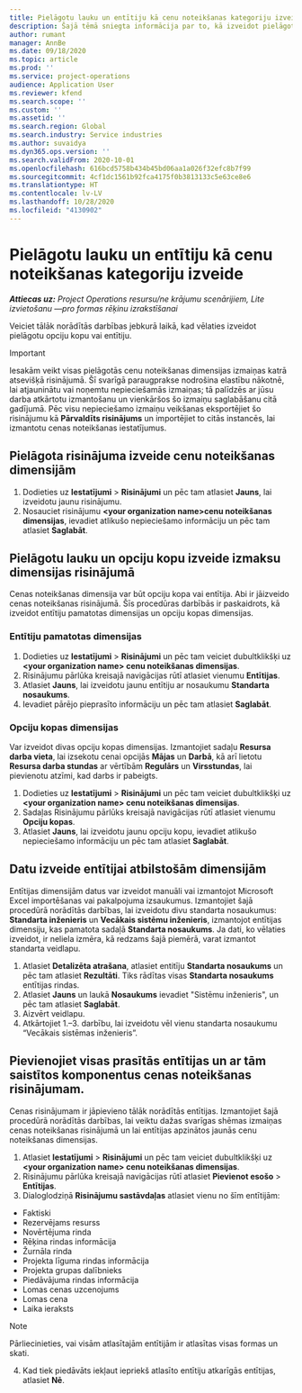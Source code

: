 ```yaml
---
title: Pielāgotu lauku un entītiju kā cenu noteikšanas kategoriju izveide
description: Šajā tēmā sniegta informācija par to, kā izveidot pielāgotas opciju kopas vai entitījas.
author: rumant
manager: AnnBe
ms.date: 09/18/2020
ms.topic: article
ms.prod: ''
ms.service: project-operations
audience: Application User
ms.reviewer: kfend
ms.search.scope: ''
ms.custom: ''
ms.assetid: ''
ms.search.region: Global
ms.search.industry: Service industries
ms.author: suvaidya
ms.dyn365.ops.version: ''
ms.search.validFrom: 2020-10-01
ms.openlocfilehash: 616bcd5758b434b45bd06aa1a026f32efc8b7f99
ms.sourcegitcommit: 4cf1dc1561b92fca4175f0b3813133c5e63ce8e6
ms.translationtype: HT
ms.contentlocale: lv-LV
ms.lasthandoff: 10/28/2020
ms.locfileid: "4130902"
---
```

# <a name="create-custom-fields-and-entities-as-pricing-dimensions"></a>Pielāgotu lauku un entītiju kā cenu noteikšanas kategoriju izveide

_**Attiecas uz:** Project Operations resursu/ne krājumu scenārijiem, Lite izvietošanu —pro formas rēķinu izrakstīšanai_

Veiciet tālāk norādītās darbības jebkurā laikā, kad vēlaties izveidot pielāgotu opciju kopu vai entītiju.

> [!IMPORTANT]
> Iesakām veikt visas pielāgotās cenu noteikšanas dimensijas izmaiņas katrā atsevišķā risinājumā. Šī svarīgā paraugprakse nodrošina elastību nākotnē, lai atjauninātu vai noņemtu nepieciešamās izmaiņas; tā palīdzēs ar jūsu darba atkārtotu izmantošanu un vienkāršos šo izmaiņu saglabāšanu citā gadījumā. Pēc visu nepieciešamo izmaiņu veikšanas eksportējiet šo risinājumu kā **Pārvaldīts risinājums** un importējiet to citās instancēs, lai izmantotu cenas noteikšanas iestatījumus.


## <a name="create-a-custom-solution-for-pricing-dimensions"></a>Pielāgota risinājuma izveide cenu noteikšanas dimensijām
1. Dodieties uz **Iestatījumi** > **Risinājumi** un pēc tam atlasiet **Jauns**, lai izveidotu jaunu risinājumu. 
2. Nosauciet risinājumu **\<your organization name>cenu noteikšanas dimensijas**, ievadiet atlikušo nepieciešamo informāciju un pēc tam atlasiet **Saglabāt**.
  
## <a name="create-custom-fields-and-option-sets-in-the-pricing-dimension-solution"></a>Pielāgotu lauku un opciju kopu izveide izmaksu dimensijas risinājumā

Cenas noteikšanas dimensija var būt opciju kopa vai entītija. Abi ir jāizveido cenas noteikšanas risinājumā. Šīs procedūras darbībās ir paskaidrots, kā izveidot entītiju pamatotas dimensijas un opciju kopas dimensijas.

### <a name="entity-based-dimensions"></a>Entītiju pamatotas dimensijas

1. Dodieties uz **Iestatījumi** > **Risinājumi** un pēc tam veiciet dubultklikšķi uz **\<your organization name> cenu noteikšanas dimensijas**.
2. Risinājumu pārlūka kreisajā navigācijas rūtī atlasiet vienumu **Entītijas**.
3. Atlasiet **Jauns**, lai izveidotu jaunu entītiju ar nosaukumu **Standarta nosaukums**. 
4. Ievadiet pārējo pieprasīto informāciju un pēc tam atlasiet **Saglabāt**.


### <a name="option-set-based-dimensions"></a>Opciju kopas dimensijas 
Var izveidot divas opciju kopas dimensijas. Izmantojiet sadaļu **Resursa darba vieta**, lai izsekotu cenai opcijās **Mājas** un **Darbā**, kā arī lietotu **Resursa darba stundas** ar vērtībām **Regulārs** un **Virsstundas**, lai pievienotu atzīmi, kad darbs ir pabeigts.


1. Dodieties uz **Iestatījumi** > **Risinājumi** un pēc tam veiciet dubultklikšķi uz **\<your organization name> cenu noteikšanas dimensijas**. 
2. Sadaļas Risinājumu pārlūks kreisajā navigācijas rūtī atlasiet vienumu **Opciju kopas**. 
3. Atlasiet **Jauns**, lai izveidotu jaunu opciju kopu, ievadiet atlikušo nepieciešamo informāciju un pēc tam atlasiet **Saglabāt**.

## <a name="create-data-for-entity-based-dimensions"></a>Datu izveide entītijai atbilstošām dimensijām

Entītijas dimensijām datus var izveidot manuāli vai izmantojot Microsoft Excel importēšanas vai pakalpojuma izsaukumus. Izmantojiet šajā procedūrā norādītās darbības, lai izveidotu divu standarta nosaukumus: **Standarta inženieris** un **Vecākais sistēmu inženieris**, izmantojot entītijas dimensiju, kas pamatota sadaļā **Standarta nosaukums**. Ja dati, ko vēlaties izveidot, ir neliela izmēra, kā redzams šajā piemērā, varat izmantot standarta veidlapu.

1. Atlasiet **Detalizēta atrašana**, atlasiet entitīju **Standarta nosaukums** un pēc tam atlasiet **Rezultāti**. Tiks rādītas visas **Standarta nosaukums** entītijas rindas.
2. Atlasiet **Jauns** un laukā **Nosaukums** ievadiet "Sistēmu inženieris", un pēc tam atlasiet **Saglabāt**.
3. Aizvērt veidlapu. 
4. Atkārtojiet 1.–3. darbību, lai izveidotu vēl vienu standarta nosaukumu “Vecākais sistēmas inženieris”.

## <a name="add-all-required-entities-and-related-components-to-the-pricing-dimension-solution"></a>Pievienojiet visas prasītās entītijas un ar tām saistītos komponentus cenas noteikšanas risinājumam.
Cenas risinājumam ir jāpievieno tālāk norādītās entītijas. Izmantojiet šajā procedūrā norādītās darbības, lai veiktu dažas svarīgas shēmas izmaiņas cenas noteikšanas risinājumā un lai entītijas apzinātos jaunās cenu noteikšanas dimensijas.

1. Atlasiet **Iestatījumi** > **Risinājumi** un pēc tam veiciet dubultklikšķi uz **\<your organization name> cenu noteikšanas dimensijas**. 
2. Risinājumu pārlūka kreisajā navigācijas rūtī atlasiet **Pievienot esošo** > **Entītijas**.
3. Dialoglodziņā **Risinājumu sastāvdaļas** atlasiet vienu no šīm entītijām:

  - Faktiski
  - Rezervējams resurss
  - Novērtējuma rinda
  - Rēķina rindas informācija
  - Žurnāla rinda
  - Projekta līguma rindas informācija
  - Projekta grupas dalībnieks
  - Piedāvājuma rindas informācija
  - Lomas cenas uzcenojums
  - Lomas cena 
  - Laika ieraksts 


> [!NOTE]
> Pārliecinieties, vai visām atlasītajām entītijām ir atlasītas visas formas un skati.

4. Kad tiek piedāvāts iekļaut iepriekš atlasīto entītiju atkarīgās entītijas, atlasiet **Nē**.

